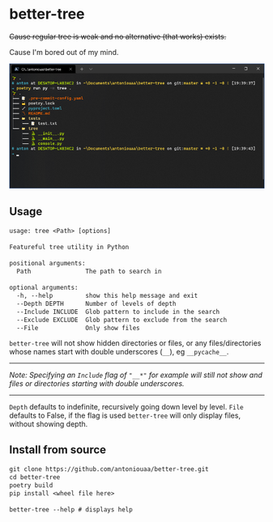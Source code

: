 # better-tree

~~Cause regular tree is weak and no alternative (that works) exists.~~

Cause I'm bored out of my mind.

![Usage](assets/tree_usage.png)

## Usage

```
usage: tree <Path> [options]

Featureful tree utility in Python

positional arguments:
  Path               The path to search in

optional arguments:
  -h, --help         show this help message and exit
  --Depth DEPTH      Number of levels of depth
  --Include INCLUDE  Glob pattern to include in the search
  --Exclude EXCLUDE  Glob pattern to exclude from the search
  --File             Only show files
```

`better-tree` will not show hidden directories or files, or any files/directories whose names start with double underscores (`__`), eg `__pycache__`.

---

_Note: Specifying an `Include` flag of `"__*"` for example will still not show and files or directories starting with double underscores._

---

`Depth` defaults to indefinite, recursively going down level by level.
`File` defaults to False, if the flag is used `better-tree` will only display files, without showing depth.

## Install from source

```
git clone https://github.com/antoniouaa/better-tree.git
cd better-tree
poetry build
pip install <wheel file here>

better-tree --help # displays help
```
